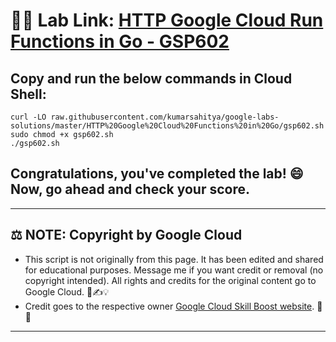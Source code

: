 # 👨‍💻 Lab Link: [HTTP Google Cloud Run Functions in Go - GSP602](https://www.cloudskillsboost.google/games/6064/labs/38619)

## Copy and run the below commands in Cloud Shell:

```
curl -LO raw.githubusercontent.com/kumarsahitya/google-labs-solutions/master/HTTP%20Google%20Cloud%20Functions%20in%20Go/gsp602.sh
sudo chmod +x gsp602.sh
./gsp602.sh
```


## Congratulations, you've completed the lab! 😄 Now, go ahead and check your score.

---

## ⚖️ NOTE: Copyright by Google Cloud
* This script is not originally from this page. It has been edited and shared for educational purposes. Message me if you want credit or removal (no copyright intended). All rights and credits for the original content go to Google Cloud. 📜✍️💡
* Credit goes to the respective owner [Google Cloud Skill Boost website](https://www.cloudskillsboost.google/). 🙏👑

---
